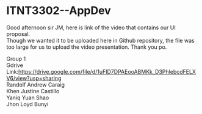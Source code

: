 # ITNT3302--AppDev
Good afternoon sir JM, here is link of the video that contains our UI proposal. <br>Though we wanted it to be uploaded here in Github repository, the file
was too large for us to upload the video presentation. Thank you po.


Group 1<br>
Gdrive Link:https://drive.google.com/file/d/1uFID7DPAEooABMKk_D3PhlebcdFELXV6/view?usp=sharing<br>
Randolf Andrew Caraig<br>
Khen Justine Castillo<br>
Yaniq Yuan Shao<br>
Jhon Loyd Bunyi<br>
